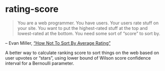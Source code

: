# rating-score

> You are a web programmer. You have users. Your users rate stuff on your site. You want to put the highest-rated stuff at the top and lowest-rated at the bottom. You need some sort of “score” to sort by.

– Evan Miller, [“How Not To Sort By Average Rating”](https://www.evanmiller.org/how-not-to-sort-by-average-rating.html)

A better way to calculate ranking score to sort things on the web based on user upvotes or “stars”, using lower bound of Wilson score confidence interval for a Bernoulli parameter.
